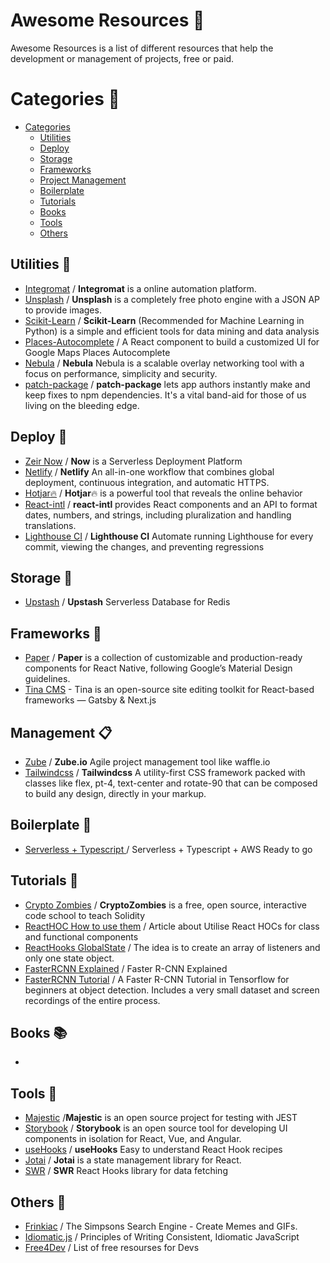 # Awesome Resources :notebook:
Awesome Resources is a list of different resources that help the development or management of projects, free or paid.

# Categories :bookmark_tabs:

- [Categories](#categories)
    - [Utilities](#utilities-wrench)
    - [Deploy](#deploy-electric_plug)
    - [Storage ](#storage-floppy_disk)
    - [Frameworks](#frameworks-art)
    - [Project Management](#management-clipboard)
    - [Boilerplate](#boilerplate-gem)
    - [Tutorials](#tutorials-notebook_with_decorative_cover)
    - [Books](#books-books)
    - [Tools](#tools-flashlight)
    - [Others](#others-christmas_tree)
  
  
## Utilities :wrench:
* [Integromat](https://www.integromat.com/en/) / **Integromat** is a online automation platform.
* [Unsplash](https://unsplash.com/developers) / **Unsplash** is a completely free photo engine with a JSON AP to provide images.
* [Scikit-Learn](https://scikit-learn.org/stable/) / **Scikit-Learn** (Recommended for Machine Learning in Python) is a simple and efficient tools for data mining and data analysis
* [Places-Autocomplete](https://github.com/hibiken/react-places-autocomplete) / A React component to build a customized UI for Google Maps Places Autocomplete
* [Nebula](https://github.com/slackhq/nebula) / **Nebula** Nebula is a scalable overlay networking tool with a focus on performance, simplicity and security.
* [patch-package](https://github.com/ds300/patch-package) / **patch-package** lets app authors instantly make and keep fixes to npm dependencies. It's a vital band-aid for those of us living on the bleeding edge.

## Deploy :electric_plug:
* [Zeir Now](https://zeit.co/now) / **Now** is a Serverless Deployment Platform
* [Netlify](https://www.netlify.com/) / **Netlify** An all-in-one workflow that combines global deployment, continuous integration, and automatic HTTPS.
* [Hotjar:fire:](https://www.hotjar.com) / **Hotjar**:fire: is a powerful tool that reveals the online behavior
* [React-intl](https://github.com/formatjs/react-intl) / **react-intl** provides React components and an API to format dates, numbers, and strings, including pluralization and handling translations.
* [Lighthouse CI](https://github.com/GoogleChrome/lighthouse-ci) / **Lighthouse CI** Automate running Lighthouse for every commit, viewing the changes, and preventing regressions

## Storage :floppy_disk:
* [Upstash](https://upstash.com/) / **Upstash** Serverless Database for Redis

## Frameworks :art:
* [Paper](https://callstack.github.io/react-native-paper/) / **Paper** is a collection of customizable and production-ready components for React Native, following Google’s Material Design guidelines.
* [Tina CMS](https://tinacms.org/) - Tina is an open-source site editing toolkit for React-based frameworks — Gatsby & Next.js
## Management :clipboard:
* [Zube](https://zube.io) / **Zube.io** Agile project management tool like waffle.io
* [Tailwindcss](https://tailwindcss.com/) / **Tailwindcss** A utility-first CSS framework packed with classes like flex, pt-4, text-center and rotate-90 that can be composed to build any design, directly in your markup.

## Boilerplate :gem:
* [Serverless + Typescript ](https://github.com/FedeMadoery/serverles-nodejs-typescript) / Serverless + Typescript + AWS Ready to go

## Tutorials :notebook_with_decorative_cover:
* [Crypto Zombies](https://cryptozombies.io/en/course) / **CryptoZombies** is a free, open source, interactive code school to teach Solidity
* [ReactHOC How to use them](https://medium.com/@rossbulat/how-to-use-react-higher-order-components-c0be6821eb6c) / Article about Utilise React HOCs for class and functional components
* [ReactHooks GlobalState](https://medium.com/javascript-in-plain-english/state-management-with-react-hooks-no-redux-or-context-api-8b3035ceecf8) / The idea is to create an array of listeners and only one state object.
* [FasterRCNN Explained](https://medium.com/@smallfishbigsea/faster-r-cnn-explained-864d4fb7e3f8) / Faster R-CNN Explained
* [FasterRCNN Tutorial](https://github.com/jaspereb/FasterRCNNTutorial) / A Faster R-CNN Tutorial in Tensorflow for beginners at object detection. Includes a very small dataset and screen recordings of the entire process.

## Books :books:
*

## Tools :flashlight:
* [Majestic](https://github.com/Raathigesh/majestic/) /**Majestic** is an open source project for testing with JEST
* [Storybook](https://storybook.js.org/) / **Storybook** is an open source tool for developing UI components in isolation for React, Vue, and Angular.
* [useHooks](https://github.com/gragland/usehooks) / **useHooks** Easy to understand React Hook recipes
* [Jotai](https://github.com/pmndrs/jotai) / **Jotai** is a state management library for React.
* [SWR](https://swr.vercel.app/) / **SWR** React Hooks library for data fetching

## Others :christmas_tree:
* [Frinkiac](https://frinkiac.com/) / The Simpsons Search Engine - Create Memes and GIFs.
* [Idiomatic.js](https://github.com/rwaldron/idiomatic.js) / Principles of Writing Consistent, Idiomatic JavaScript
* [Free4Dev](https://free-for.dev/) / List of free resourses for Devs
